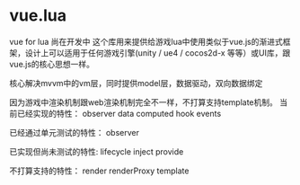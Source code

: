 # vue.lua
vue for lua
尚在开发中
这个库用来提供给游戏lua中使用类似于vue.js的渐进式框架，设计上可以适用于任何游戏引擎(unity / ue4 / cocos2d-x 等等）或UI库，跟vue.js的核心思想一样。

核心解决mvvm中的vm层，同时提供model层，数据驱动，双向数据绑定

因为游戏中渲染机制跟web渲染机制完全不一样，不打算支持template机制。
当前已经实现的特性：
observer
data
computed
hook
events

已经通过单元测试的特性：
observer


已实现但尚未测试的特性:
lifecycle
inject
provide

不打算支持的特性：
render
renderProxy
template
